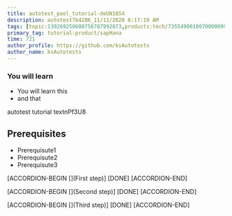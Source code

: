 ```yaml
---
title: autotest_pool_tutorial-deUN18S4
description: autotest7b420K_11/11/2020 6:17:19 AM
tags: [topic:139269250608756787992873,products:tech/73554900100700000996,tutorial:experience/advanced]
primary_tag: tutorial:product/sapHana
time: 721
author_profile: https://github.com/ksAutotests
author_name: ksAutotests
---
```

### You will learn
- You will learn this
- and that

autotest tutorial textnPf3U8

## Prerequisites
- Prerequisute1
- Prerequisute2
- Prerequisute3

[ACCORDION-BEGIN [](First step)]
[DONE]
[ACCORDION-END]

[ACCORDION-BEGIN [](Second step)]
[DONE]
[ACCORDION-END]

[ACCORDION-BEGIN [](Third step)]
[DONE]
[ACCORDION-END]

